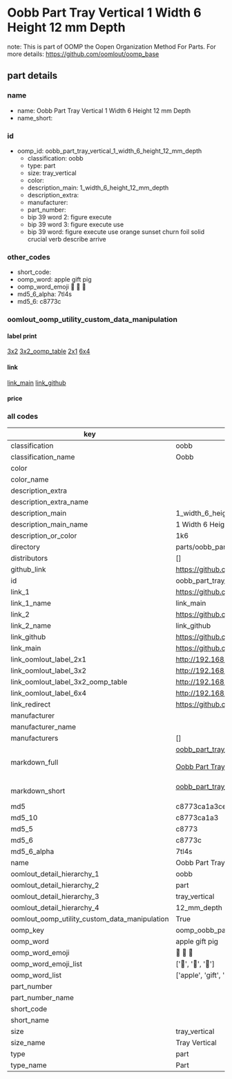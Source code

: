 # Oobb Part Tray Vertical 1 Width 6 Height 12 mm Depth  

note: This is part of OOMP the Oopen Organization Method For Parts. For more details: https://github.com/oomlout/oomp_base

##  part details
  







### name
* name: Oobb Part Tray Vertical 1 Width 6 Height 12 mm Depth
* name_short: 
### id
* oomp_id: oobb_part_tray_vertical_1_width_6_height_12_mm_depth
  * classification: oobb
  * type: part
  * size: tray_vertical
  * color: 
  * description_main: 1_width_6_height_12_mm_depth
  * description_extra: 
  * manufacturer: 
  * part_number: 
  * bip 39 word 2: figure execute
  * bip 39 word 3: figure execute use
  * bip 39 word: figure execute use orange sunset churn foil solid crucial verb describe arrive

### other_codes
* short_code: 
* oomp_word: apple gift pig
* oomp_word_emoji :apple: :gift: :pig:
* md5_6_alpha: 7tl4s
* md5_6: c8773c






### oomlout_oomp_utility_custom_data_manipulation
#### label print
[3x2](http://192.168.1.245:1112/?label=oomp%207tl4s)
[3x2_oomp_table](http://192.168.1.108:1112/?label=oomp%207tl4s)
[2x1](http://192.168.1.242:1112/?label=oomp%207tl4s)
[6x4](http://192.168.1.55:1112/?label=oomp%207tl4s)    

#### link

[link_main](https://github.com/oomlout/oomlout_oomp_version_1_messy/tree/main/parts/oobb_part_tray_vertical_1_width_6_height_12_mm_depth) [link_github](https://github.com/oomlout/oomlout_oomp_version_1_messy/tree/main/parts/oobb_part_tray_vertical_1_width_6_height_12_mm_depth)                             

#### price







### all codes 
| key | value |  
| --- | --- |  
| classification | oobb |  
| classification_name | Oobb |  
| color |  |  
| color_name |  |  
| description_extra |  |  
| description_extra_name |  |  
| description_main | 1_width_6_height_12_mm_depth |  
| description_main_name | 1 Width 6 Height 12 mm Depth |  
| description_or_color | 1k6 |  
| directory | parts/oobb_part_tray_vertical_1_width_6_height_12_mm_depth |  
| distributors | [] |  
| github_link | https://github.com/oomlout/oomlout_oomp_part_src/tree/main/parts/oobb_part_tray_vertical_1_width_6_height_12_mm_depth |  
| id | oobb_part_tray_vertical_1_width_6_height_12_mm_depth |  
| link_1 | https://github.com/oomlout/oomlout_oomp_version_1_messy/tree/main/parts/oobb_part_tray_vertical_1_width_6_height_12_mm_depth |  
| link_1_name | link_main |  
| link_2 | https://github.com/oomlout/oomlout_oomp_version_1_messy/tree/main/parts/oobb_part_tray_vertical_1_width_6_height_12_mm_depth |  
| link_2_name | link_github |  
| link_github | https://github.com/oomlout/oomlout_oomp_version_1_messy/tree/main/parts/oobb_part_tray_vertical_1_width_6_height_12_mm_depth |  
| link_main | https://github.com/oomlout/oomlout_oomp_version_1_messy/tree/main/parts/oobb_part_tray_vertical_1_width_6_height_12_mm_depth |  
| link_oomlout_label_2x1 | http://192.168.1.242:1112/?label=oomp%207tl4s |  
| link_oomlout_label_3x2 | http://192.168.1.245:1112/?label=oomp%207tl4s |  
| link_oomlout_label_3x2_oomp_table | http://192.168.1.108:1112/?label=oomp%207tl4s |  
| link_oomlout_label_6x4 | http://192.168.1.55:1112/?label=oomp%207tl4s |  
| link_redirect | https://github.com/oomlout/oomlout_oomp_version_1_messy/tree/main/parts/oobb_part_tray_vertical_1_width_6_height_12_mm_depth |  
| manufacturer |  |  
| manufacturer_name |  |  
| manufacturers | [] |  
| markdown_full | [oobb_part_tray_vertical_1_width_6_height_12_mm_depth](none)<br>[](none)<br>[Oobb Part Tray Vertical 1 Width 6 Height 12 Mm Depth](none)<br><br> |  
| markdown_short | [oobb_part_tray_vertical_1_width_6_height_12_mm_depth](none)<br><br> |  
| md5 | c8773ca1a3ceab4ca36cc9bddf53cab0 |  
| md5_10 | c8773ca1a3 |  
| md5_5 | c8773 |  
| md5_6 | c8773c |  
| md5_6_alpha | 7tl4s |  
| name | Oobb Part Tray Vertical 1 Width 6 Height 12 mm Depth |  
| oomlout_detail_hierarchy_1 | oobb |  
| oomlout_detail_hierarchy_2 | part |  
| oomlout_detail_hierarchy_3 | tray_vertical |  
| oomlout_detail_hierarchy_4 | 12_mm_depth |  
| oomlout_oomp_utility_custom_data_manipulation | True |  
| oomp_key | oomp_oobb_part_tray_vertical_1_width_6_height_12_mm_depth |  
| oomp_word | apple gift pig |  
| oomp_word_emoji | :apple: :gift: :pig: |  
| oomp_word_emoji_list | [':apple:', ':gift:', ':pig:'] |  
| oomp_word_list | ['apple', 'gift', 'pig'] |  
| part_number |  |  
| part_number_name |  |  
| short_code |  |  
| short_name |  |  
| size | tray_vertical |  
| size_name | Tray Vertical |  
| type | part |  
| type_name | Part |  
